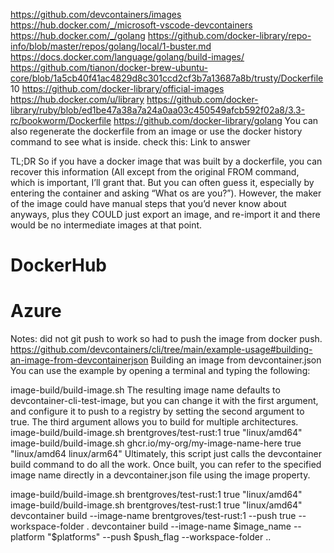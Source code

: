 https://github.com/devcontainers/images
https://hub.docker.com/_/microsoft-vscode-devcontainers
https://hub.docker.com/_/golang
https://github.com/docker-library/repo-info/blob/master/repos/golang/local/1-buster.md
https://docs.docker.com/language/golang/build-images/
https://github.com/tianon/docker-brew-ubuntu-core/blob/1a5cb40f41ac4829d8c301ccd2cf3b7a13687a8b/trusty/Dockerfile
10
https://github.com/docker-library/official-images
https://hub.docker.com/u/library
https://github.com/docker-library/ruby/blob/ed1be47a38a7a24a0aa03c450549afcb592f02a8/3.3-rc/bookworm/Dockerfile
https://github.com/docker-library/golang
You can also regenerate the dockerfile from an image or use the docker history <image name> command to see what is inside. check this: Link to answer

TL;DR So if you have a docker image that was built by a dockerfile, you can recover this information (All except from the original FROM command, which is important, I’ll grant that. But you can often guess it, especially by entering the container and asking “What os are you?”). However, the maker of the image could have manual steps that you’d never know about anyways, plus they COULD just export an image, and re-import it and there would be no intermediate images at that point.

# DockerHub
# Azure

Notes: did not git push to work so had to push the image from docker push.
https://github.com/devcontainers/cli/tree/main/example-usage#building-an-image-from-devcontainerjson
Building an image from devcontainer.json
You can use the example by opening a terminal and typing the following:

image-build/build-image.sh
The resulting image name defaults to devcontainer-cli-test-image, but you can change it with the first argument, and configure it to push to a registry by setting the second argument to true. The third argument allows you to build for multiple architectures.
image-build/build-image.sh brentgroves/test-rust:1 true "linux/amd64"
image-build/build-image.sh ghcr.io/my-org/my-image-name-here true "linux/amd64 linux/arm64"
Ultimately, this script just calls the devcontainer build command to do all the work. Once built, you can refer to the specified image name directly in a devcontainer.json file using the image property.

image-build/build-image.sh brentgroves/test-rust:1 true "linux/amd64"
image-build/build-image.sh brentgroves/test-rust:1 true "linux/amd64"
devcontainer build --image-name brentgroves/test-rust:1 --push true --workspace-folder . 
devcontainer build --image-name $image_name --platform "$platforms" --push $push_flag --workspace-folder ..
